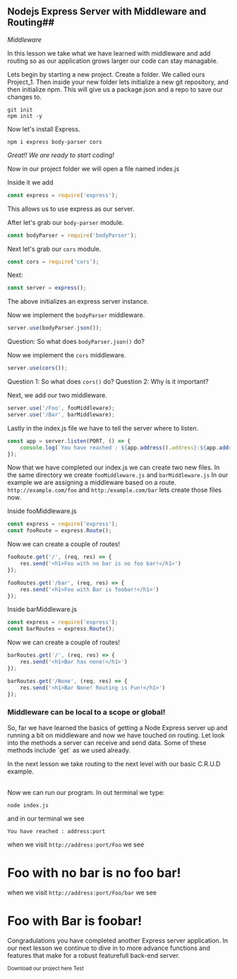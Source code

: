 ## Nodejs Express Server with Middleware and Routing##

*Middleware*

In this lesson we take what we have learned with middleware and add routing so as our application grows larger our code can stay managable.

Lets begin by starting a new project. Create a folder. We called ours Project_1. Then inside your new folder lets initialize a new git repository, and then initialize npm. This will give us a package.json and a repo to save our changes to.

`git init`</br>
`npm init -y`

Now let's install Express.

`npm i express body-parser cors`

*Great!! We are ready to start coding!*

Now in our project folder we will open a file named index.js

Inside it we add

```JavaScript
const express = require('express');
```

This allows us to use express as our server.

After let's grab our `body-parser` module.
```JavaScript
const bodyParser = require('bodyParser');
```

Next let's grab our `cors` module.

```JavaScript
const cors = require('cors');
```

Next:

```JavaScript
const server = express();
```
The above initializes an express server instance.

Now we implement the `bodyParser` middleware.

```JavaScript
server.use(bodyParser.json());
```
Question: So what does `bodyParser.json()` do? 

Now we implement the `cors` middleware.


```JavaScript
server.use(cors());
```

Question 1: So what does `cors()` do? 
Question 2: Why is it important?



Next, we add our two middleware.
```JavaScript
server.use('/Foo', fooMiddleware);
server.use('/Bar', barMiddleware);

```

Lastly in the index.js file we have to tell the server where to listen.

```JavaScript
const app = server.listen(PORT, () => {
    console.log(`You have reached : ${app.address().address}:${app.address().address}`);
});
```

Now that we have completed our index.js we can create two new files. In the same directory we create 
`fooMiddleware.js` and `barMiddleware.js`
In our example we are assigning a middleware based on a route.
`http://example.com/foo` and `http:/example.com/bar` lets create those files now.

Inside  fooMiddleware.js 
```JavaScript
const express = require('express');
const fooRoute = express.Route();
```

Now we can create a couple of routes!
```JavaScript
fooRoute.get('/', (req, res) => {
    res.send('<h1>Foo with no bar is no foo bar!</h1>')
});
```

```JavaScript
fooRoutes.get('/bar', (req, res) => { 
    res.send('<h1>Foo with Bar is foobar!</h1>')
});
```
Inside  barMiddleware.js 
```JavaScript
const express = require('express');
const barRoutes = express.Route();
```

Now we can create a couple of routes!
```JavaScript
barRoutes.get('/', (req, res) => { 
    res.send('<h1>Bar has none!</h1>')
});
```

```JavaScript
barRoutes.get('/None', (req, res) => { 
    res.send('<h1>Bar None! Routing is Fun!</h1>')
});
```
<h3><strong>Middleware can be local to a scope or global!</strong></h3>
So, far we have learned the basics of getting a Node Express server up and running a bit on middleware and now we have touched on routing. Let look into the methods a server can receive and send data. Some of these methods include `get` as we used already. 

In the next lesson we take routing to the next level with our basic C.R.U.D example.

</br>
Now we can run our program.
In out terminal we type:

`node index.js`

and in our terminal we see 

```
You have reached : address:port
```

when we visit `http://address:port/Foo` we see


<h1>Foo with no bar is no foo bar!</h1>


when we visit `http://address:port/Foo/bar` we see


<h1>Foo with Bar is foobar!</h1>

Congradulations you have completed another Express server application. In our next lesson we continue to dive in to more advance functions and features that make for a robust featurefull back-end server.

<sub>Download our project here Test</sub>